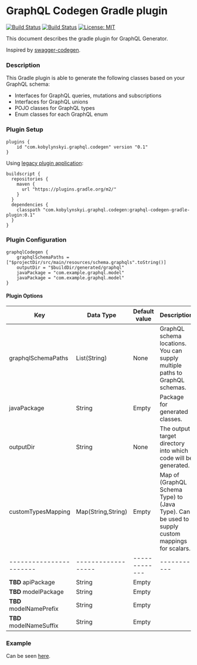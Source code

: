 # GraphQL Codegen Gradle plugin #

[![Build Status](https://img.shields.io/maven-metadata/v/https/plugins.gradle.org/m2/com/kobylynskyi/graphql/codegen/graphql-codegen-gradle-plugin/maven-metadata.xml.svg?label=gradle)](https://plugins.gradle.org/plugin/com.kobylynskyi.graphql.codegen)
[![Build Status](https://travis-ci.com/kobylynskyi/graphql-java-codegen-gradle-plugin.svg?branch=master)](https://travis-ci.com/kobylynskyi/graphql-java-codegen-gradle-plugin)
[![License: MIT](https://img.shields.io/badge/License-MIT-yellow.svg)](https://opensource.org/licenses/MIT)

This document describes the gradle plugin for GraphQL Generator.

Inspired by [swagger-codegen](https://github.com/swagger-api/swagger-codegen).

### Description

This Gradle plugin is able to generate the following classes based on your GraphQL schema:
* Interfaces for GraphQL queries, mutations and subscriptions
* Interfaces for GraphQL unions
* POJO classes for GraphQL types
* Enum classes for each GraphQL enum

### Plugin Setup

    plugins {
        id "com.kobylynskyi.graphql.codegen" version "0.1"
    }

Using [legacy plugin application](https://docs.gradle.org/current/userguide/plugins.html#sec:old_plugin_application):

    buildscript {
      repositories {
        maven {
          url "https://plugins.gradle.org/m2/"
        }
      }
      dependencies {
        classpath "com.kobylynskyi.graphql.codegen:graphql-codegen-gradle-plugin:0.1"
      }
    }

### Plugin Configuration

    graphqlCodegen {
        graphqlSchemaPaths = ["$projectDir/src/main/resources/schema.graphqls".toString()]
        outputDir = "$buildDir/generated/graphql"
        javaPackage = "com.example.graphql.model"
        javaPackage = "com.example.graphql.model"
    }

#### Plugin Options

| Key                     | Data Type          | Default value | Description |
| ----------------------- | ------------------ | ------------- | ----------- |
| graphqlSchemaPaths      | List(String)       | None          | GraphQL schema locations. You can supply multiple paths to GraphQL schemas. |
| javaPackage             | String             | Empty         | Package for generated classes. |
| outputDir               | String             | None          | The output target directory into which code will be generated. |
| customTypesMapping      | Map(String,String) | Empty         | Map of (GraphQL Schema Type) to (Java Type). Can be used to supply custom mappings for scalars. |
| ----------------------- | ------------------ | ------------- | ----------- |
| **TBD** apiPackage      | String             | Empty         | |
| **TBD** modelPackage    | String             | Empty         | |
| **TBD** modelNamePrefix | String             | Empty         | |
| **TBD** modelNameSuffix | String             | Empty         | |


### Example

Can be seen [here](graphql-codegen-gradle-plugin-example).